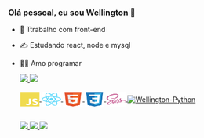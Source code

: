 ### Olá pessoal, eu sou Wellington 👋

- 💼 Ttrabalho com front-end
- ✍ Estudando react, node e mysql
- 👨‍💻 Amo programar

  <div>
    <a href="https://github.com/Wellingtonoficial">
    <img height="180em" src="https://github-readme-stats.vercel.app/api?username=Wellingtonoficial&show_icons=true&theme=dark&include_all_commits=true&count_private=true"/>
    <img height="180em" src="https://github-readme-stats.vercel.app/api/top-langs/?username=Wellingtonoficial&layout=compact&langs_count=7&theme=dark"/>
  </div>
  
  <div style="display: inline_block"><br>
    <img align="center" alt="Wellington-Js" height="30" width="40" src="https://raw.githubusercontent.com/devicons/devicon/master/icons/javascript/javascript-plain.svg">
    <img align="center" alt="Wellington-React" height="30" width="40" src="https://raw.githubusercontent.com/devicons/devicon/master/icons/react/react-original.svg">
    <img align="center" alt="Wellington-HTML" height="30" width="40" src="https://raw.githubusercontent.com/devicons/devicon/master/icons/html5/html5-original.svg">
    <img align="center" alt="Wellington-CSS" height="30" width="40" src="https://raw.githubusercontent.com/devicons/devicon/master/icons/css3/css3-original.svg">
    <img align="center" alt="Wellington-Python" height="30" width="40" src="https://raw.githubusercontent.com/devicons/devicon/master/icons/sass/sass-original.svg">
    <img align="center" alt="Wellington-Python" height="30" width="40" src="https://img.icons8.com/color/48/000000/bootstrap.png">
  </div>
  
  ##
  
  <div>
    <a href="https://www.instagram.com/wellingtonooficiall/" target="_blank">
      <img src="https://img.shields.io/badge/-Instagram-%23E4405F?style=for-the-badge&logo=instagram&logoColor=white" target="_blank">
    </a>
    <a href = "mailto:wellingtonoficial00@gmail.com">
      <img src="https://img.shields.io/badge/-Gmail-%23333?style=for-the-badge&logo=gmail&logoColor=white" target="_blank">
    </a>
    <a href="https://www.linkedin.com/in/wellington-dev/" target="_blank">
      <img src="https://img.shields.io/badge/-LinkedIn-%230077B5?style=for-the-badge&logo=linkedin&logoColor=white" target="_blank">
    </a>
  </div>
